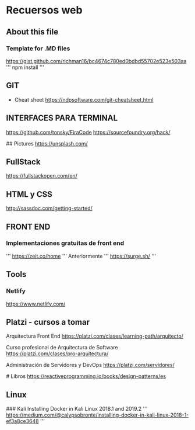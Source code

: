 # Recuersos web

## About this file
### Template for .MD files
https://gist.github.com/richman16/bc4674c780ed0bdbd55702e523e503aa
'''
npm install
'''

## GIT
* Cheat sheet
https://ndpsoftware.com/git-cheatsheet.html

## INTERFACES PARA TERMINAL
https://github.com/tonsky/FiraCode
https://sourcefoundry.org/hack/

## Pictures
https://unsplash.com/


## FullStack
https://fullstackopen.com/en/

## HTML y CSS
http://sassdoc.com/getting-started/

## FRONT END
### Implementaciones gratuitas de front end
'''
https://zeit.co/home
'''
Anteriormente 
'''
https://surge.sh/
'''

## Tools

### Netlify
https://www.netlify.com/

## Platzi - cursos a tomar
Arquitectura Front End
https://platzi.com/clases/learning-path/arquitecto/

Curso profesional de Arquitectura de Software
https://platzi.com/clases/pro-arquitectura/

Administración de Servidores y DevOps
https://platzi.com/servidores/

# Libros
https://reactiveprogramming.io/books/design-patterns/es


## Linux 

### Kali
Installing Docker in Kali Linux 2018.1 and 2019.2
'''
https://medium.com/@calypsobronte/installing-docker-in-kali-linux-2018-1-ef3a8ce3648
'''
